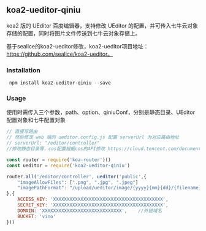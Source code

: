 ## koa2-ueditor-qiniu

koa2 版的 UEditor 百度编辑器，支持修改 UEditor 的配置，并可传入七牛云对象存储的配置，同时将图片文件传送到七牛云对象存储上。

基于sealice的koa2-ueditor修改，koa2-ueditor项目地址：https://github.com/sealice/koa2-ueditor。
### Installation

```
 npm install koa2-ueditor-qiniu --save
```

### Usage


使用时需传入三个参数，path、option、qiniuConf，分别是静态目录、UEditor配置对象和七牛配置对象
```javascript
// 直接写路由
// 然后修改 web 端的 ueditor.config.js 配置 serverUrl 为对应路由地址
// serverUrl: "/editor/controller"
//修改静态目录等，cos配置根据cos的API修改 https://cloud.tencent.com/document/product/436/8629

const router = require('koa-router')()
const ueditor = require('koa2-ueditor-qiniu')

router.all('/editor/controller', ueditor('public',{
	"imageAllowFiles": [".png", ".jpg", ".jpeg"]
	"imagePathFormat": "/upload/ueditor/image/{yyyy}{mm}{dd}/{filename}"  // 保存为原文件名
},{
	ACCESS_KEY: 'XXXXXXXXXXXXXXXXXXXXXXXXXXXXXXXXXXXXXXXX', 
	SECRET_KEY: 'XXXXXXXXXXXXXXXXXXXXXXXXXXXXXXXXXXXXXXXX',
	DOMAIN: 'XXXXXXXXXXXXXXXXXXXXXXXXXXXXX',	//外链域名
	BUCKET: 'vino'
}))
```
